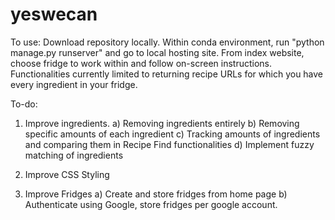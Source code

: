 # yeswecan

To use:
Download repository locally. Within conda environment, run "python manage.py runserver" and go to local hosting site. From index website, choose fridge to work within and follow on-screen instructions. Functionalities currently limited to returning recipe URLs for which you have every ingredient in your fridge.

To-do:

1) Improve ingredients. 
a) Removing ingredients entirely
b) Removing specific amounts of each ingredient
c) Tracking amounts of ingredients and comparing them in Recipe Find functionalities
d) Implement fuzzy matching of ingredients

2) Improve CSS Styling

3) Improve Fridges
a) Create and store fridges from home page
b) Authenticate using Google, store fridges per google account.
